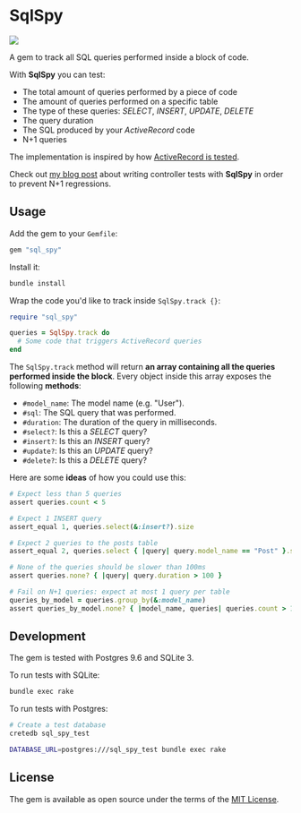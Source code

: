 # SqlSpy

<a href="https://travis-ci.com/github/lipanski/sql-spy"><img src="https://api.travis-ci.com/lipanski/sql-spy.svg?branch=master"></a>

A gem to track all SQL queries performed inside a block of code.

With **SqlSpy** you can test:

- The total amount of queries performed by a piece of code
- The amount of queries performed on a specific table
- The type of these queries: *SELECT*, *INSERT*, *UPDATE*, *DELETE*
- The query duration
- The SQL produced by your *ActiveRecord* code
- N+1 queries

The implementation is inspired by how [ActiveRecord is tested](https://github.com/rails/rails/blob/6-0-stable/activerecord/test/cases/test_case.rb).

Check out [my blog post](https://lipanski.com/posts/activerecord-eager-loading#preventing-n1-regressions-with-tests) about writing controller tests with **SqlSpy** in order to prevent N+1 regressions.

## Usage

Add the gem to your `Gemfile`:

```ruby
gem "sql_spy"
```

Install it:

```sh
bundle install
```

Wrap the code you'd like to track inside `SqlSpy.track {}`:

```ruby
require "sql_spy"

queries = SqlSpy.track do
  # Some code that triggers ActiveRecord queries
end
```

The `SqlSpy.track` method will return **an array containing all the queries performed inside the block**. Every object inside this array exposes the following **methods**:

- `#model_name`: The model name (e.g. "User").
- `#sql`: The SQL query that was performed.
- `#duration`: The duration of the query in milliseconds.
- `#select?`: Is this a *SELECT* query?
- `#insert?`: Is this an *INSERT* query?
- `#update?`: Is this an *UPDATE* query?
- `#delete?`: Is this a *DELETE* query?

Here are some **ideas** of how you could use this:

```ruby
# Expect less than 5 queries
assert queries.count < 5

# Expect 1 INSERT query
assert_equal 1, queries.select(&:insert?).size

# Expect 2 queries to the posts table
assert_equal 2, queries.select { |query| query.model_name == "Post" }.size

# None of the queries should be slower than 100ms
assert queries.none? { |query| query.duration > 100 }

# Fail on N+1 queries: expect at most 1 query per table
queries_by_model = queries.group_by(&:model_name)
assert queries_by_model.none? { |model_name, queries| queries.count > 1 }
```

## Development

The gem is tested with Postgres 9.6 and SQLite 3.

To run tests with SQLite:

```sh
bundle exec rake
```

To run tests with Postgres:

```sh
# Create a test database
cretedb sql_spy_test

DATABASE_URL=postgres:///sql_spy_test bundle exec rake
```

## License

The gem is available as open source under the terms of the [MIT License](https://opensource.org/licenses/MIT).
